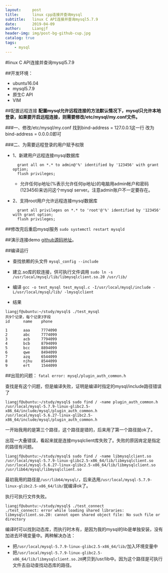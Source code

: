 ```yaml
---
layout:     post                  
title:      linux cpp连接并查询mysql
subtitle:   linux C API连接并查询mysql5.7.9
date:       2019-04-09          
author:     Liangjf                  
header-img: img/post-bg-github-cup.jpg
catalog: true                      
tags:                       
    - mysql
---
```


#linux C API连接并查询mysql5.7.9

##开发环境：

- ubuntu16.04
- mysql5.7.9
- 原生C API
- VIM

##配置远程连接
**配置mysql允许远程连接的方法默认情况下，mysql只允许本地登录，如果要开启远程连接，则需要修改/etc/mysql/my.conf文件。**

###一、修改/etc/mysql/my.conf
找到bind-address = 127.0.0.1这一行
改为bind-address = 0.0.0.0即可

###二、为需要远程登录的用户赋予权限
- 1、新建用户远程连接mysql数据库

		grant all on *.* to admin@'%' identified by '123456' with grant option; 
		flush privileges;

	- 允许任何ip地址(%表示允许任何ip地址)的电脑用admin帐户和密码(123456)来访问这个mysql server。注意admin账户不一定要存在。

- 2、支持root用户允许远程连接mysql数据库

		grant all privileges on *.* to 'root'@'%' identified by '123456' with grant option;
		flush privileges;


##修改完后重启mysql服务
`sudo systemctl restart mysqld`

##演示连接demo
[github源码地址](https://github.com/liangjfblue/ljf_mysql_connector)。

##编译运行
- 查找依赖的头文件
`mysql_config --include`

- 建立.so库的软连接，供可执行文件调用
`sudo ln -s /usr/local/mysql/lib/libmysqlclient.so.20 /usr/lib/`

- 编译
`gcc -o test_mysql test_mysql.c -I/usr/local/mysql/include -L/usr/local/mysql/lib/ -lmysqlclient`

- 结果
```
liangjf@ubuntu:~/study/mysql$ ./test_mysql     
共9个记录，每个记录3字段
id      name    phone

1       aaa     7774090
2       abc     7774099
3       acb     7794099
4       bcb     8794099
5       bcc     8894099
6       qwe     8494099
7       azq     6544099
8       njhu    8544099
9       ert     1544099
```

##出现的问题：
`fatal error: mysql/plugin_auth_common.h`

查找是有这个问题，但是编译失败，证明是编译时指定的mysql/include路径错误了

	liangjf@ubuntu:~/study/mysql$ sudo find / -name plugin_auth_common.h
	/usr/local/mysql-5.7.9-linux-glibc2.5-x86_64/include/mysql/plugin_auth_common.h
	/usr/local/mysql-5.6.27-linux-glibc2.5-x86_64/include/mysql/plugin_auth_common.h

一开始我用的是第三个路径，这个路径是错的，后来用了第一个路径就ok了。

出现一大叠错误，看起来就是连接mysqlclient库失败了。失败的原因肯定是指定的路径有问题。

	liangjf@ubuntu:~/study/mysql$ sudo find / -name libmysqlclient.so
	/usr/local/mysql-5.7.9-linux-glibc2.5-x86_64/lib/libmysqlclient.so
	/usr/local/mysql-5.6.27-linux-glibc2.5-x86_64/lib/libmysqlclient.so
	/usr/lib64/mysql/libmysqlclient.so

最初我用的路径是`/usr/lib64/mysql/`，后来选用`/usr/local/mysql-5.7.9-linux-glibc2.5-x86_64/lib/`就编译ok了。

执行可执行文件失败。

	liangjf@ubuntu:~/study/mysql$ ./test_connect 
	./test_connect: error while loading shared libraries: libmysqlclient.so.20: cannot open shared object file: No such file or directory

编译时可以找到动态库，而执行时木有，是因为我的mysql的lib是单独安装，没有加进去环境变量中。两种解决办法：

- 把`/usr/local/mysql-5.7.9-linux-glibc2.5-x86_64/lib/`加入环境变量中
- 把`/usr/local/mysql-5.7.9-linux-glibc2.5-x86_64/lib/libmysqlclient.so.20`拷贝到/usr/lib中。因为这个路径是可执行文件去自动查找动态库的路径。